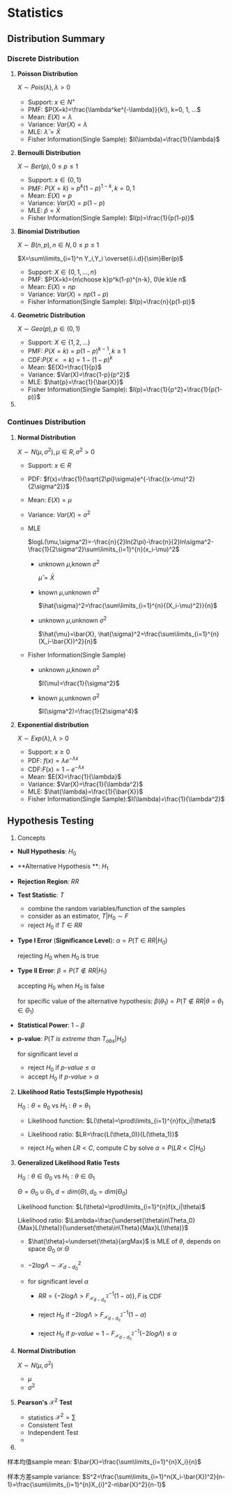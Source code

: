 # Statistics

## Distribution Summary

### Discrete Distribution

1. **Poisson Distribution**

   $X\sim Pois(\lambda), \lambda >0$

   - Support: $x \in N^{+}$
   - PMF: $P(X=k)=\frac{\lambda^ke^{-\lambda}}{k!}, k=0, 1, ...$
   - Mean: $E(X)=\lambda$
   - Variance: $Var(X)=\lambda$
   - MLE: $\hat{\lambda}= \bar{X}$
   - Fisher Information(Single Sample): $I(\lambda)=\frac{1}{\lambda}$

2. **Bernoulli Distribution**

   $X\sim Ber(p), 0\le p\le1$

   - Support: $x \in \{0,1\}$
   - PMF: $P(X=k)=p^k(1-p)^{1-k}, k=0, 1$
   - Mean: $E(X)=p$
   - Variance: $Var(X)=p(1-p)$
   - MLE: $\hat{p}=\bar{X}$
   - Fisher Information(Single Sample): $I(p)=\frac{1}{p(1-p)}$

3. **Binomial Distribution**

   $X\sim B(n,p),n\in N, 0\le p\le1$

   $X=\sum\limits_{i=1}^n Y_i,Y_i \overset{i.i.d}{\sim}Ber(p)$

   - Support: $X \in \{0,1,...,n\}$
   - PMF: $P(X=k)={n\choose k}p^k(1-p)^{n-k}, 0\le k\le n$
   - Mean: $E(X)=np$
   - Variance: $Var(X)=np(1-p)$
   - Fisher Information(Single Sample): $I(p)=\frac{n}{p(1-p)}$

4. **Geometric Distribution**

   $X\sim Geo(p),p \in (0,1)$

   - Support: $X \in \{1,2,...\}$
   - PMF: $P(X=k)=p(1-p)^{k-1}, k\ge 1$
   - CDF:$P(X<=k)=1-(1-p)^k$
   - Mean: $E(X)=\frac{1}{p}$
   - Variance: $Var(X)=\frac{1-p}{p^2}$
   - MLE: $\hat{p}=\frac{1}{\bar{X}}$
   - Fisher Information(Single Sample): $I(p)=\frac{1}{p^2}+\frac{1}{p(1-p)}$

5. 

### Continues Distribution

1. **Normal Distribution**

   $X\sim N(\mu,\sigma^2), \mu\in R, \sigma^2>0$

   - Support: $x \in R$

   - PDF: $f(x)=\frac{1}{\sqrt{2\pi}\sigma}e^{-\frac{(x-\mu)^2}{2\sigma^2}}$

   - Mean: $E(X)=\mu$

   - Variance: $Var(X)=\sigma^2$

   - MLE

     $logL(\mu,\sigma^2)=-\frac{n}{2}ln(2\pi)-\frac{n}{2}ln\sigma^2-\frac{1}{2\sigma^2}\sum\limits_{i=1}^{n}(x_i-\mu)^2$

     - unknown $\mu,$known $\sigma^2$

       $\hat{\mu}=\bar{X}$

     - known $\mu,$unknown $\sigma^2$

       $\hat{\sigma}^2=\frac{\sum\limits_{i=1}^{n}{(X_i-\mu)^2}}{n}$

     - unknown $\mu,$unknown $\sigma^2$

       $\hat{\mu}=\bar{X}, \hat{\sigma}^2=\frac{\sum\limits_{i=1}^{n}(X_i-\bar{X})^2}{n}$

   - Fisher Information(Single Sample)

     - unknown $\mu,$known $\sigma^2$

       $I(\mu)=\frac{1}{\sigma^2}$

     - known $\mu,$unknown $\sigma^2$

       $I(\sigma^2)=\frac{1}{2\sigma^4}$

2. **Exponential distribution**

   $X\sim Exp(\lambda),\lambda>0$

   - Support: $x\ge 0$
   - PDF: $f(x)=\lambda e^{-\lambda x}$
   - CDF:$F(x)=1-e^{-\lambda x}$
   - Mean: $E(X)=\frac{1}{\lambda}$
   - Variance: $Var(X)=\frac{1}{\lambda^2}$
   - MLE: $\hat{\lambda}=\frac{1}{\bar{X}}$
   - Fisher Information(Single Sample):$I(\lambda)=\frac{1}{\lambda^2}$



## Hypothesis Testing

1. Concepts

+ **Null Hypothesis**: $H_{0}$

- **Alternative Hypothesis **: $H_{1}$

- **Rejection Region**: $RR$

- **Test Statistic**: $T$

  + combine the random variables/function of the samples
  + consider as an estimator, $T|H_0 \sim F$
  + reject $H_0$ if $T \in RR$

- **Type I Error** (**Significance Level**): $\alpha=P(T\in RR|H_0)$

  rejecting $H_0$ when $H_0$ is true

- **Type II Error**: $\beta=P(T\notin RR|H_1)$

  accepting $H_0$ when $H_0$ is false

  for specific value of the alternative hypothesis: $\beta(\theta_1)=P(T\notin RR|\theta=\theta_1\in \Theta_1)$

- **Statistical Power**: $1-\beta$

- **p-value**: $P(T$ *is extreme than* $T_{obs}|H_0)$

  for significant level $\alpha$

  - reject $H_0$ if  $p$-$value\le\alpha$
  - accept $H_0$ if  $p$-$value>\alpha$

2. **Likelihood Ratio Tests(Simple Hypothesis)**

   $H_0: \theta=\theta_0$ vs $H_1: \theta=\theta_1$

   - Likelihood function: $L(\theta)=\prod\limits_{i=1}^{n}f(x_i|\theta)$

   - Likelihood ratio: $LR=\frac{L(\theta_0)}{L(\theta_1)}$
   - reject $H_0$ when $LR<C,$ compute $C$ by solve $\alpha=P(LR<C|H_0)$

3. **Generalized Likelihood Ratio Tests**

   $H_0: \theta \in \Theta_0$ vs $H_1: \theta \in \Theta_1$

   $\Theta=\Theta_0\cup\Theta_1, d=dim(\Theta), d_0=dim(\Theta_0)$ 

   Likelihood function: $L(\theta)=\prod\limits_{i=1}^{n}f(x_i|\theta)$

   Likelihood ratio: $\Lambda=\frac{\underset{\theta\in\Theta_0}{Max}L(\theta)}{\underset{\theta\in\Theta}{Max}L(\theta)}$

   - $\hat{\theta}=\underset{\theta}{argMax}$ is MLE of $\theta,$ depends on space $\Theta_0$ or $\Theta$

   - $-2log\Lambda\sim\mathcal{X}_{d-d_{0}}^2$

   - for significant level $\alpha$

     + $RR=\{-2log\Lambda>F_{\mathcal{X}_{d-d_{0}}^2}^{-1}(1-\alpha)\}, F$ is CDF

     + reject $H_0$ if $-2log\Lambda>F_{\mathcal{X}_{d-d_{0}}^2}^{-1}(1-\alpha)$
     + reject $H_0$ if $p$-$value=1-F_{\mathcal{X}_{d-d_{0}}^2}^{-1}(-2log\Lambda)\le\alpha$

4. **Normal Distribution**

   $X\sim N(\mu,\sigma^2)$

   - $\mu$
   - $\sigma^2$

5. **Pearson's** $\mathcal{X}^2$ **Test**

   - statistics $\mathcal{X}^2=\sum\limits$
   - Consistent Test
   - Independent Test
   - 

6. 



样本均值sample mean: $\bar{X}=\frac{\sum\limits_{i=1}^{n}X_i}{n}$

样本方差sample variance: $S^2=\frac{\sum\limits_{i=1}^n(X_i-\bar{X})^2}{n-1}=\frac{\sum\limits_{i=1}^{n}X_{i}^2-n\bar{X}^2}{n-1}$

